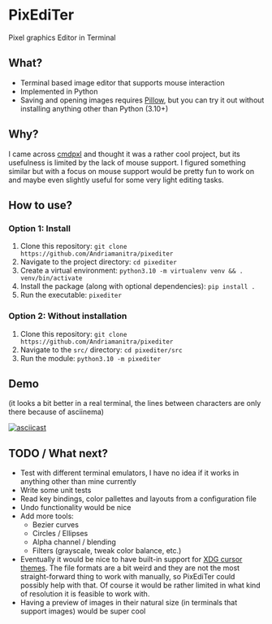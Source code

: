# PixEdiTer

Pixel graphics Editor in Terminal


## What?
* Terminal based image editor that supports mouse interaction
* Implemented in Python
* Saving and opening images requires [Pillow](https://github.com/python-pillow/Pillow), but you can try it out without installing anything other than Python (3.10+)

## Why?
I came across [cmdpxl](https://github.com/knosmos/cmdpxl/) and thought it was a rather cool project, but its usefulness is limited by the lack of mouse support. I figured something similar but with a focus on mouse support would be pretty fun to work on and maybe even slightly useful for some very light editing tasks.

## How to use?

### Option 1: Install
1. Clone this repository: `git clone https://github.com/Andriamanitra/pixediter`
1. Navigate to the project directory: `cd pixediter`
1. Create a virtual environment: `python3.10 -m virtualenv venv && . venv/bin/activate`
1. Install the package (along with optional dependencies): `pip install .`
1. Run the executable: `pixediter`

### Option 2: Without installation
1. Clone this repository: `git clone https://github.com/Andriamanitra/pixediter`
1. Navigate to the `src/` directory: `cd pixediter/src`
1. Run the module: `python3.10 -m pixediter`


## Demo
(it looks a bit better in a real terminal, the lines between characters are only there because of asciinema)

[![asciicast](https://asciinema.org/a/3pdHgc24eIIM0qkkhCUeWbRdu.svg)](https://asciinema.org/a/3pdHgc24eIIM0qkkhCUeWbRdu)


## TODO / What next?
* Test with different terminal emulators, I have no idea if it works in anything other than mine currently
* Write some unit tests
* Read key bindings, color pallettes and layouts from a configuration file
* Undo functionality would be nice
* Add more tools:
  * Bezier curves
  * Circles / Ellipses
  * Alpha channel / blending
  * Filters (grayscale, tweak color balance, etc.)
* Eventually it would be nice to have built-in support for [XDG cursor themes](https://wiki.archlinux.org/title/Cursor_themes). The file formats are a bit weird and they are not the most straight-forward thing to work with manually, so PixEdiTer could possibly help with that. Of course it would be rather limited in what kind of resolution it is feasible to work with.
* Having a preview of images in their natural size (in terminals that support images) would be super cool

